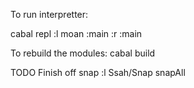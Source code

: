 To run interpretter:

cabal repl
:l moan
:main
:r
:main

To rebuild the modules:
cabal build

TODO Finish off snap
:l Ssah/Snap
snapAll
